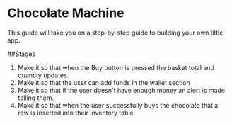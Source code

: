 # Chocolate Machine

This guide will take you on a step-by-step guide to building your own little app.

##Stages
 1. Make it so that when the Buy button is pressed the basket total and quantity updates.
 2. Make it so that the user can add funds in the wallet section
 3. Make it so that if the user doesn't have enough money an alert is made telling them.
 4. Make it so that when the user successfully buys the chocolate that a row is inserted into their inventory table
